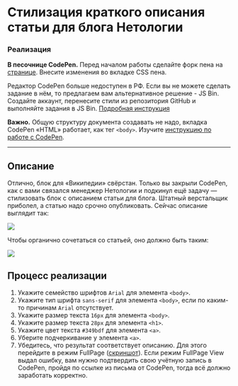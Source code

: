 # Стилизация краткого описания статьи для блога Нетологии

### Реализация

**В песочнице CodePen.** Перед началом работы сделайте форк пена на [странице](https://codepen.io/Netology/pen/dqmbQP?editors=1100#0). Внесите изменения во вкладке CSS пена.

Редактор CodePen больше недоступен в РФ. Если вы не можете сделать задание в нём, то предлагаем вам альтернативное решение - JS Bin. Создайте аккаунт, перенесите стили из репозитория GitHub и выполняйте задания в JS Bin. [Подробная инструкция](https://github.com/netology-code/guides/tree/master/jsbin)

**Важно.** Общую структуру документа создавать не надо, вкладка CodePen «HTML» работает, как тег `<body>`.
Изучите [инструкцию по работе с CodePen](https://github.com/netology-code/guides/tree/master/codepen).

---

## Описание

Отлично, блок для «Википедии» свёрстан. Только вы закрыли CodePen, как с вами связался менеджер Нетологии и подкинул ещё задачу &mdash; стилизовать блок с описанием статьи для блога. Штатный верстальщик приболел, а статью надо срочно опубликовать. Сейчас описание выглядит так:

![](https://netology-code.github.io/html-2-homeworks/sources/lection-1-1-task-2-article-before.png)

Чтобы органично сочетаться со статьей, оно должно быть таким:

![](https://netology-code.github.io/html-2-homeworks/sources/lection-1-1-task-2-article-after.png)

## Процесс реализации

1. Укажите семейство шрифтов `Arial` для элемента `<body>`.
2. Укажите тип шрифта `sans-serif` для элемента `<body>`, если по каким-то причинам `Arial` отсутствует.
3. Укажите размер текста `16px` для элемента `<body>`.
4. Укажите размер текста `28px` для элемента `<h1>`.
5. Укажите цвет текста `#349bdf` для элемента `<a>`.
6. Уберите подчеркивание у элемента `<a>`.
7. Убедитесь, что результат соответствует описанию. Для этого перейдите в режим FullPage ([скриншот](/sources/screen.md)). Если режим FullPage View выдал ошибку, вам нужно подтвердить свою учётную запись в CodePen, пройдя по ссылке из письма от CodePen, тогда всё должно заработать корректно.

